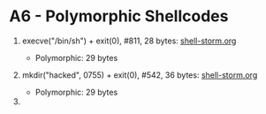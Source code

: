 # A6 - Polymorphic Shellcodes

1. execve("/bin/sh") + exit(0), #811, 28 bytes: [shell-storm.org](http://shell-storm.org/shellcode/files/shellcode-811.php)
	- Polymorphic: 29 bytes

2. mkdir("hacked", 0755) + exit(0), #542, 36 bytes: [shell-storm.org](http://shell-storm.org/shellcode/files/shellcode-542.php)
	- Polymorphic: 29 bytes

3. 

